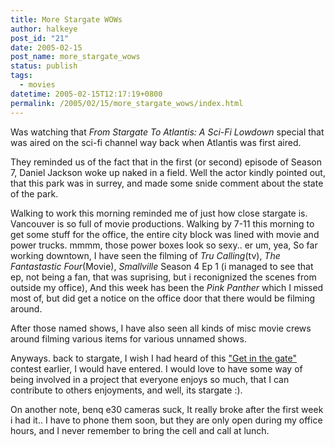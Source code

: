 ```yaml
---
title: More Stargate WOWs
author: halkeye
post_id: "21"
date: 2005-02-15
post_name: more_stargate_wows
status: publish
tags:
  - movies
datetime: 2005-02-15T12:17:19+0800
permalink: /2005/02/15/more_stargate_wows/index.html
---
```


Was watching that _From Stargate To Atlantis: A Sci-Fi Lowdown_ special that was aired on the sci-fi channel way back when Atlantis was first aired.

They reminded us of the fact that in the first (or second) episode of Season 7, Daniel Jackson woke up naked in a field. Well the actor kindly pointed out, that this park was in surrey, and made some snide comment about the state of the park.

Walking to work this morning reminded me of just how close stargate is. Vancouver is so full of movie productions. Walking by 7-11 this morning to get some stuff for the office, the entire city block was lined with movie and power trucks. mmmm, those power boxes look so sexy.. er um, yea, So far working downtown, I have seen the filming of _Tru Calling_(tv), _The Fantastastic Four_(Movie), _Smallville_ Season 4 Ep 1 (i managed to see that ep, not being a fan, that was suprising, but i reconignized the scenes from outside my office), And this week has been the _Pink Panther_ which I missed most of, but did get a notice on the office door that there would be filming around.

After those named shows, I have also seen all kinds of misc movie crews around filming various items for various unnamed shows.

Anyways. back to stargate, I wish I had heard of this ["Get in the gate"](https://www.scifi.com/getinthegate/) contest earlier, I would have entered. I would love to have some way of being involved in a project that everyone enjoys so much, that I can contribute to others enjoyments, and well, its stargate :).

  

On another note, benq e30 cameras suck, It really broke after the first week i had it.. I have to phone them soon, but they are only open during my office hours, and I never remember to bring the cell and call at lunch.
